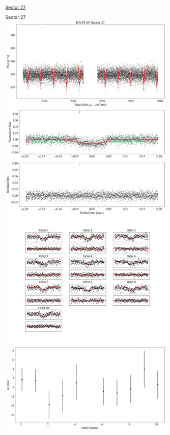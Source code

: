[Sector 27](#sector27)

<a name = "sector27"></a>
Sector 27
![alt text](/tt/HATS-69_Sector_27/HATS-69_Sector_27_a_TimeSeries.png)
![alt text](/tt/HATS-69_Sector_27/HATS-69_Sector_27_b_FoldedLightCurve.png)
![alt text](/tt/HATS-69_Sector_27/HATS-69_Sector_27_b_IndividualTransitsWithFit.png)
![alt text](/tt/HATS-69_Sector_27/HATS-69_Sector_27_c_TimingResiduals.png)

